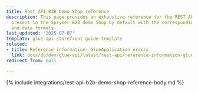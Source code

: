 ```yaml
---
title: Rest API B2B Demo Shop reference
description: This page provides an exhaustive reference for the REST API endpoints
  present in the Spryker B2B demo Shop by default with the corresponding parameters
  and data formats.
last_updated: '2025-07-07'
template: glue-api-storefront-guide-template
related:
- title: Reference information- GlueApplication errors
  link: docs/dg/dev/glue-api/latest/rest-api/reference-information-glueapplication-errors.html
redirect_from: null

---
```


{% include integrations/rest-api-b2b-demo-shop-reference-body.md %}
